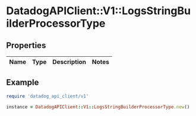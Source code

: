 # DatadogAPIClient::V1::LogsStringBuilderProcessorType

## Properties

| Name | Type | Description | Notes |
| ---- | ---- | ----------- | ----- |

## Example

```ruby
require 'datadog_api_client/v1'

instance = DatadogAPIClient::V1::LogsStringBuilderProcessorType.new()
```

